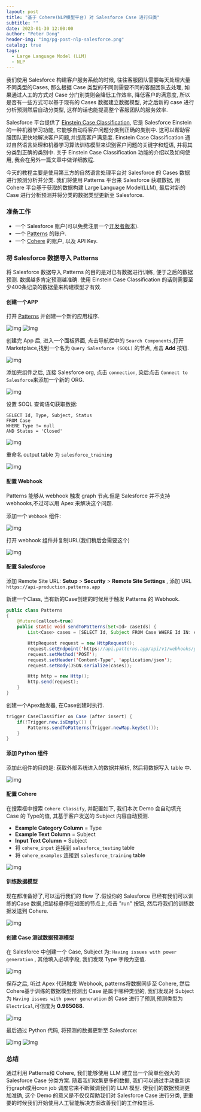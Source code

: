 ```yaml
---
layout: post
title: "基于 Cohere(NLP模型平台) 对 Salesforce Case 进行归类"
subtitle: ""
date: 2023-01-30 12:00:00
author: "Peter Dong"
header-img: "img/pg-post-nlp-salesforce.png"
catalog: true
tags:
  - Large Language Model (LLM)
  - NLP
---
```


我们使用 Salesforce 构建客户服务系统的时候, 往往客服团队需要每天处理大量不同类型的Cases, 那么根据 Case 类型的不同则需要不同的客服团队去处理, 如果通过人工的方式对 Case 分门别类则会降低工作效率, 降低客户的满意度, 所以是否有一些方式可以基于现有的 Cases 数据建立数据模型, 对之后新的 case 进行分析预测然后自动分类型, 这样的话也能提高整个客服团队的服务效率. 

Salesforce 平台提供了 [Einstein Case Classification](https://help.salesforce.com/s/articleView?id=sf.cc_service_key_concepts.htm&type=5), 它是 Salesforce Einstein 的一种机器学习功能, 它能够自动将客户问题分类到正确的类别中. 这可以帮助客服团队更快地解决客户问题,并提高客户满意度. Einstein Case Classification 通过自然语言处理和机器学习算法训练模型来识别客户问题的关键字和短语, 并将其分类到正确的类别中. 关于 Einstein Case Classification 功能的介绍以及如何使用, 我会在另外一篇文章中做详细教程. 

今天的教程主要是使用第三方的自然语言处理平台对 Salesforce 的 Cases 数据进行预测分析并分类. 我们将使用 Patterns 平台来 Salesforce 获取数据, 用 Cohere 平台基于获取的数据构建 Large Language Model(LLM), 最后对新的 Case 进行分析预测并将分类的数据类型更新至 Salesforce.

### 准备工作

- 一个 Salesforce 账户(可以免费注册一个[开发者版本](https://developer.salesforce.com/signup)). 
- 一个 [Patterns](https://www.patterns.app/) 的账户.
- 一个 [Cohere](https://docs.cohere.ai/) 的账户, 以及 API Key.


### 将 Salesforce 数据导入 Patterns

将 Salesforce 数据导入 Patterns 的目的是对已有数据进行训练, 便于之后的数据预测. 数据越多肯定预测越准确. 使用 Einstein Case Classification 的话则需要至少400条记录的数据量来构建模型才有效.

#### 创建一个APP

打开 [Patterns](https://studio.patterns.app/home) 并创建一个新的应用程序.

![img](/img/in-post/post-bg-nlp-salesforce-01.png)
![img](/img/in-post/post-bg-nlp-salesforce-02.png)

创建完 App 后, 进入一个面板界面, 点击导航栏中的 `Search Components`,打开Marketplace,找到一个名为 `Query Salesforce (SOQL)` 的节点, 点击 **Add** 按钮.

![img](/img/in-post/post-bg-nlp-salesforce-03.png)

添加完组件之后, 连接 Salesforce org, 点击 `connection`, 染后点击 `Connect to Salesforce`来添加一个新的 ORG.

![img](/img/in-post/post-bg-nlp-salesforce-04.png)

设置 SOQL 查询语句获取数据:

```
SELECT Id, Type, Subject, Status
FROM Case
WHERE Type != null
AND Status = 'Closed'
```

![img](/img/in-post/post-bg-nlp-salesforce-05.png)

重命名 output table 为 `salesforce_training`

![img](/img/in-post/post-bg-nlp-salesforce-06.png)

#### 配置 Webhook

Patterns 能够从 webhook 触发 graph 节点.但是 Salesforce 并不支持webhooks,不过可以用 Apex 来解决这个问题.

添加一个 `Webhook` 组件:

![img](/img/in-post/post-bg-nlp-salesforce-07.png)

打开 webhook 组件并复制URL(我们稍后会需要这个)

![img](/img/in-post/post-bg-nlp-salesforce-08.png)

#### 配置 Salesforce

添加 Remote Site URL: **Setup** > **Security** > **Remote Site Settings** , 添加 URL `https://api-production.patterns.app`

新建一个Class, 当有新的Case创建的时候用于触发 Patterns 的 Webhook.

```java
public class Patterns
{
    @future(callout=true)
    public static void sendToPatterns(Set<Id> caseIds) {
        List<Case> cases = [SELECT Id, Subject FROM Case WHERE Id IN: caseIds];

        HttpRequest request = new HttpRequest();
        request.setEndpoint('https://api.patterns.app/api/v1/webhooks/your-webhook');
        request.setMethod('POST');
        request.setHeader('Content-Type', 'application/json');
        request.setBody(JSON.serialize(cases));

        Http http = new Http();
        http.send(request);
    }
}
```

创建一个Apex触发器, 在Case创建时执行.

```java
trigger CaseClassifier on Case (after insert) {
    if(!Trigger.new.isEmpty()) {
        Patterns.sendToPatterns(Trigger.newMap.keySet());
    }
}
```

#### 添加 Python 组件

添加此组件的目的是: 获取外部系统进入的数据并解析, 然后将数据写入 table 中. 

![img](/img/in-post/post-bg-nlp-salesforce-10.png)

#### 配置 Cohere

在搜索框中搜索 `Cohere Classify`, 并配置如下, 我们本次 Demo 会自动填充 Case 的 Type的值, 其基于客户发送的 Subject 内容自动预测.

- **Example Category Column** = Type
- **Example Text Column** = Subject
- **Input Text Column** = Subject
- 将 `cohere_input` 连接到 `salesforce_testing` table
- 将 `cohere_examples` 连接到 `salesforce_training` table

![img](/img/in-post/post-bg-nlp-salesforce-11.png)

#### 训练数据模型

现在都准备好了,可以运行我们的 flow 了.假设你的 Salesforce 已经有我们可以训练的Case 数据,把鼠标悬停在如图的节点上,点击 "run" 按钮, 然后将我们的训练数据发送到 Cohere.

![img](/img/in-post/post-bg-nlp-salesforce-12.png)

#### 创建 Case 测试数据预测模型

在 Salesforce 中创建一个 Case, Subject 为: `Having issues with power generation` , 其他填入必填字段, 我们发现 Type 字段为空值.

![img](/img/in-post/post-bg-nlp-salesforce-13.png)

保存之后, 听过 Apex 代码触发 Webhook, patterns将数据同步至 Cohere, 然后Cohere基于训练的数据模型预测出 Case 是属于哪种类型的, 我们发现对 Subject 为 `Having issues with power generation` 的 Case 进行了预测,预测类型为 `Electrical`,可信度为 **0.965088**.

![img](/img/in-post/post-bg-nlp-salesforce-14.png)

最后通过 Python 代码, 将预测的数据更新至 Salesforce:

![img](/img/in-post/post-bg-nlp-salesforce-16.png)
![img](/img/in-post/post-bg-nlp-salesforce-15.png)

### 总结

通过利用 Patterns和 Cohere, 我们能够使用 LLM 建立出一个简单但强大的 Salesforce Case 分类方案. 随着我们收集更多的数据, 我们可以通过手动重新运行graph或用cron job 调度它来不断微调我们的 LLM 模型. 使我们的数据预测更加准确, 这个 Demo 的意义是不仅仅帮助我们对 Salesforce Case 进行分类, 更重要的时候我们开始使用人工智能解决方案改善我们的工作和生活.

